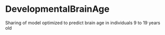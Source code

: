 # DevelopmentalBrainAge
Sharing of model optimized to predict brain age in individuals 9 to 19 years old
